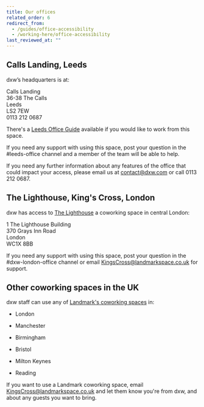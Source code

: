 ```yaml
---
title: Our offices
related_order: 6
redirect_from:
  - /guides/office-accessibility
  - /working-here/office-accessibility
last_reviewed_at: ""
---
```


## Calls Landing, Leeds

dxw’s headquarters is at:

Calls Landing <br>36-38 The Calls <br>Leeds<br>LS2 7EW <br>0113 212 0687

There's a [Leeds Office Guide](https://docs.google.com/document/d/1jHsQJH__2sZssJYZiLqLPyDjZWl5Ixhscx4R-0hMDXs/edit) available if you would like to work from this space.

If you need any support with using this space, post your question in the #leeds-office channel and a member of the team will be able to help.

If you need any further information about any features of the office that could impact your access, please email us at [contact@dxw.com](mailto:contact@dxw.com) or call 0113 212 0687.

## The Lighthouse, King's Cross, London

dxw has access to [The Lighthouse](https://www.landmarkspace.co.uk/locations/london-kings-cross/) a coworking space in central London:

1 The Lighthouse Building <br>370 Grays Inn Road <br>London <br>WC1X 8BB

If you need any support with using this space, post your question in the #dxw-london-office channel or email [KingsCross@landmarkspace.co.uk](mailto:KingsCross@landmarkspace.co.uk) for support.

## Other coworking spaces in the UK

dxw staff can use any of [Landmark's coworking spaces](https://www.landmarkspace.co.uk/search-results/?value=united+kingdom) in:

* London 

* Manchester 

* Birmingham 

* Bristol 

* Milton Keynes 

* Reading

If you want to use a Landmark coworking space, email [KingsCross@landmarkspace.co.uk](mailto:KingsCross@landmarkspace.co.uk) and let them know you're from dxw, and about any guests you want to bring.
